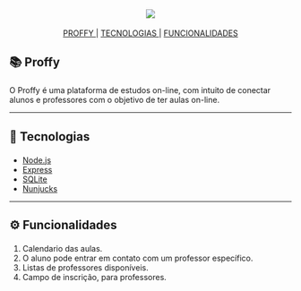<div align='center'>

![](https://github.com/R1quelme/Proffy/blob/master/public/images/web-landing.png)
---

<a href='#proffy'>PROFFY </a>|
<a href='#tecnologias'>TECNOLOGIAS </a>|
<a href='#functionalities'>FUNCIONALIDADES </a>

</div>

</div>

## <p id='proffy'>📚 Proffy </p>

O Proffy é uma plataforma de estudos on-line, com intuito de conectar alunos e professores com o objetivo de ter aulas on-line.

---

## <p id='tecnologias'> 🚀 Tecnologias </p>
- [Node.js](https://nodejs.org/en/)
- [Express](https://expressjs.com/pt-br/)
- [SQLite](https://www.sqlite.org/index.html)
- [Nunjucks](https://mozilla.github.io/nunjucks/)

---

## <p id='functionalities'> ⚙ Funcionalidades </p>

1. Calendario das aulas.
2. O aluno pode entrar em contato com um professor específico.
3. Listas de professores disponíveis.
4. Campo de inscrição, para professores.




